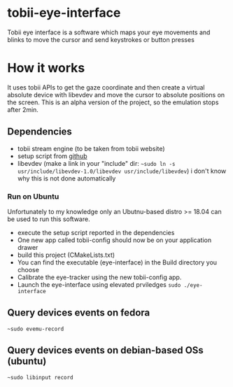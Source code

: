# tobii-eye-interface
Tobii eye interface is a software which maps your eye movements and blinks to move the cursor and send keystrokes or button presses

# How it works
It uses tobii APIs to get the gaze coordinate and then create a virtual absolute device with libevdev and move the cursor to absolute positions on the screen.
This is an alpha version of the project, so the emulation stops after 2min.

## Dependencies
- tobii stream engine (to be taken from tobii website)
- setup script from [github](https://github.com/Eitol/tobii_eye_tracker_linux_installer)
- libevdev (make a link in your "include" dir: `~sudo ln -s usr/include/libevdev-1.0/libevdev usr/include/libevdev`) i don't know why this is not done automatically

### Run on Ubuntu
Unfortunately to my knowledge only an Ubutnu-based distro >= 18.04 can be used to run this software.
- execute the setup script reported in the dependencies
- One new app called tobii-config should now be on your application drawer
- build this project (CMakeLists.txt)
- You can find the executable (eye-interface) in the Build directory you choose
- Calibrate the eye-tracker using the new tobii-config app.
- Launch the eye-interface using elevated prviledges
	`sudo ./eye-interface `


## Query devices events on fedora
`~sudo evemu-record`

## Query devices events on debian-based OSs (ubuntu)
`~sudo libinput record`
